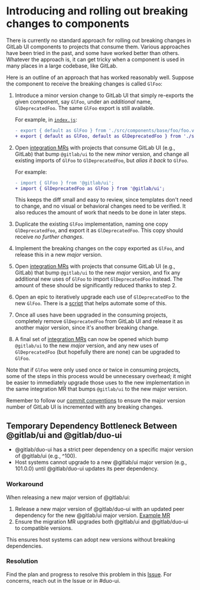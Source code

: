 # Introducing and rolling out breaking changes to components

There is currently no standard approach for rolling out breaking changes in
GitLab UI components to projects that consume them. Various approaches have
been tried in the past, and some have worked better than others. Whatever the
approach is, it can get tricky when a component is used in many places in
a large codebase, like GitLab.

Here is an outline of an approach that has worked reasonably well. Suppose the
component to receive the breaking changes is called `GlFoo`:

1. Introduce a minor version change to GitLab UI that simply re-exports the
   given component, say `GlFoo`, under an _additional_ name,
   `GlDeprecatedFoo`. The same `GlFoo` export is still available.

   For example, in [`index.js`](../../index.js):

   ```diff
   - export { default as GlFoo } from './src/components/base/foo/foo.vue';
   + export { default as GlFoo, default as GlDeprecatedFoo } from './src/components/base/foo/foo.vue';
   ```

1. Open [integration MRs] with projects that consume GitLab UI (e.g., GitLab)
   that bump `@gitlab/ui` to the new _minor_ version, and change all existing
   imports of `GlFoo` to `GlDeprecatedFoo`, but _alias it back_ to `GlFoo`.

   For example:

   ```diff
   - import { GlFoo } from '@gitlab/ui';
   + import { GlDeprecatedFoo as GlFoo } from '@gitlab/ui';
   ```

   This keeps the diff small and easy to review, since templates don't need to
   change, and no visual or behavioral changes need to be verified. It also
   reduces the amount of work that needs to be done in later steps.
1. Duplicate the existing `GlFoo` implementation, naming one copy
   `GlDeprecatedFoo`, and export it as `GlDeprecatedFoo`. This copy should
   receive _no further changes_.
1. Implement the breaking changes on the copy exported as `GlFoo`, and release
   this in a new _major_ version.
1. Open [integration MRs] with projects that consume GitLab UI (e.g., GitLab)
   that bump `@gitlab/ui` to the new _major_ version, and fix any additional
   new uses of `GlFoo` to import `GlDeprecatedFoo` instead. The amount of these
   should be significantly reduced thanks to step 2.
1. Open an epic to iteratively upgrade each use of `GlDeprecatedFoo` to the new
   `GlFoo`. There is a [script] that helps automate some of this.
1. Once all uses have been upgraded in the consuming projects, completely
   remove `GlDeprecatedFoo` from GitLab UI and release it as another major
   version, since it's another breaking change.
1. A final set of [integration MRs] can now be opened which bump `@gitlab/ui`
   to the new _major_ version, and any new uses of `GlDeprecatedFoo` (but
   hopefully there are none) can be upgraded to `GlFoo`.

Note that if `GlFoo` were only used once or twice in consuming projects, some
of the steps in this process would be unnecessary overhead; it might be easier
to immediately upgrade those uses to the new implementation in the same
integration MR that bumps `@gitlab/ui` to the new major version.

Remember to follow our [commit conventions](./commits.md) to ensure the major
version number of GitLab UI is incremented with any breaking changes.

[integration MRs]: ./gitlab_integration_test.md#using-the-remote-development-package
[script]: https://gitlab.com/gitlab-org/frontend/playground/create-migrate-deprecated-component-issues

## Temporary Dependency Bottleneck Between @gitlab/ui and @gitlab/duo-ui

- @gitlab/duo-ui has a strict peer dependency on a specific major version of @gitlab/ui (e.g., ^100).
- Host systems cannot upgrade to a new @gitlab/ui major version (e.g., 101.0.0) until @gitlab/duo-ui
updates its peer dependency.

### Workaround

When releasing a new major version of @gitlab/ui:

1. Release a new major version of @gitlab/duo-ui with an updated peer dependency for the new
@gitlab/ui major version. [Example MR](https://gitlab.com/gitlab-org/duo-ui/-/merge_requests/31)
2. Ensure the migration MR upgrades both @gitlab/ui and @gitlab/duo-ui to compatible versions.

This ensures host systems can adopt new versions without breaking dependencies.

### Resolution

Find the plan and progress to resolve this problem in this
[Issue](https://gitlab.com/gitlab-org/duo-ui/-/issues/30). For concerns, reach out in
the Issue or in #duo-ui.

